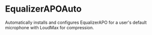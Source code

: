 # EqualizerAPOAuto
Automatically installs and configures EqualizerAPO for a user's default microphone with LoudMax for compression.